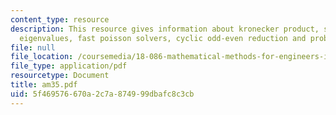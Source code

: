 ```yaml
---
content_type: resource
description: This resource gives information about kronecker product, solvers using
  eigenvalues, fast poisson solvers, cyclic odd-even reduction and problem set.
file: null
file_location: /coursemedia/18-086-mathematical-methods-for-engineers-ii-spring-2006/5f469576670a2c7a874999dbafc8c3cb_am35.pdf
file_type: application/pdf
resourcetype: Document
title: am35.pdf
uid: 5f469576-670a-2c7a-8749-99dbafc8c3cb
---
```

